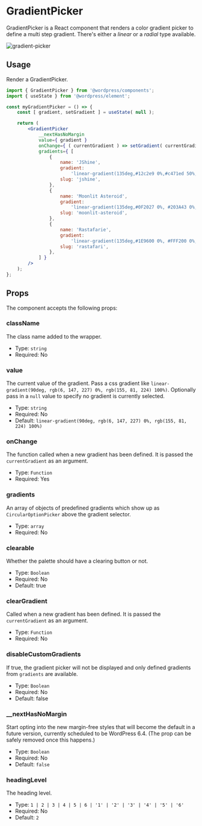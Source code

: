 # GradientPicker

GradientPicker is a React component that renders a color gradient picker to define a multi step gradient. There's either a _linear_ or a _radial_ type available.

![gradient-picker](https://user-images.githubusercontent.com/881729/147505438-3818c4c7-65b5-4394-b97b-af903c62adce.png)

## Usage

Render a GradientPicker.

```jsx
import { GradientPicker } from '@wordpress/components';
import { useState } from '@wordpress/element';

const myGradientPicker = () => {
	const [ gradient, setGradient ] = useState( null );

	return (
		<GradientPicker
			__nextHasNoMargin
			value={ gradient }
			onChange={ ( currentGradient ) => setGradient( currentGradient ) }
			gradients={ [
				{
					name: 'JShine',
					gradient:
						'linear-gradient(135deg,#12c2e9 0%,#c471ed 50%,#f64f59 100%)',
					slug: 'jshine',
				},
				{
					name: 'Moonlit Asteroid',
					gradient:
						'linear-gradient(135deg,#0F2027 0%, #203A43 0%, #2c5364 100%)',
					slug: 'moonlit-asteroid',
				},
				{
					name: 'Rastafarie',
					gradient:
						'linear-gradient(135deg,#1E9600 0%, #FFF200 0%, #FF0000 100%)',
					slug: 'rastafari',
				},
			] }
		/>
	);
};
```

## Props

The component accepts the following props:

### className

The class name added to the wrapper.

-   Type: `string`
-   Required: No

### value

The current value of the gradient. Pass a css gradient like `linear-gradient(90deg, rgb(6, 147, 227) 0%, rgb(155, 81, 224) 100%)`. Optionally pass in a `null` value to specify no gradient is currently selected.

-   Type: `string`
-   Required: No
-   Default: `linear-gradient(90deg, rgb(6, 147, 227) 0%, rgb(155, 81, 224) 100%)`

### onChange

The function called when a new gradient has been defined. It is passed the `currentGradient` as an argument.

-   Type: `Function`
-   Required: Yes

### gradients

An array of objects of predefined gradients which show up as `CircularOptionPicker` above the gradient selector.

-   Type: `array`
-   Required: No

### clearable

Whether the palette should have a clearing button or not.

-   Type: `Boolean`
-   Required: No
-   Default: true

### clearGradient

Called when a new gradient has been defined. It is passed the `currentGradient` as an argument.

-   Type: `Function`
-   Required: No

### disableCustomGradients

If true, the gradient picker will not be displayed and only defined gradients from `gradients` are available.

-   Type: `Boolean`
-   Required: No
-   Default: false

### __nextHasNoMargin

Start opting into the new margin-free styles that will become the default in a future version, currently scheduled to be WordPress 6.4. (The prop can be safely removed once this happens.)

-   Type: `Boolean`
-   Required: No
-   Default: `false`

### headingLevel

The heading level.

-   Type: `1 | 2 | 3 | 4 | 5 | 6 | '1' | '2' | '3' | '4' | '5' | '6'`
-   Required: No
-   Default: `2`
